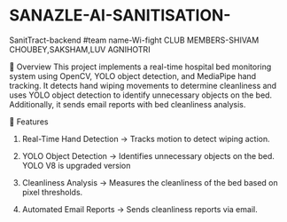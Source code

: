 # SANAZLE-AI-SANITISATION-
SanitTract-backend
#team name-Wi-fight CLUB
MEMBERS-SHIVAM CHOUBEY,SAKSHAM,LUV AGNIHOTRI

📌 Overview This project implements a real-time hospital bed monitoring system using OpenCV, YOLO object detection, and MediaPipe hand tracking. It detects hand wiping movements to determine cleanliness and uses YOLO object detection to identify unnecessary objects on the bed. Additionally, it sends email reports with bed cleanliness analysis.

🚀 Features 
1) Real-Time Hand Detection → Tracks motion to detect wiping action.

2) YOLO Object Detection → Identifies unnecessary objects on the bed. YOLO V8 is upgraded version

3) Cleanliness Analysis → Measures the cleanliness of the bed based on pixel thresholds.

4) Automated Email Reports → Sends cleanliness reports via email.
